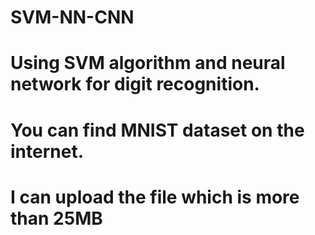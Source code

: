 # SVM-NN-CNN
# Using SVM algorithm and neural network for digit recognition.
# You can find MNIST dataset on the internet. 
# I can upload the file which is more than 25MB
